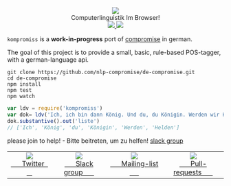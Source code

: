 <div align="center">
  <img src="https://cloud.githubusercontent.com/assets/399657/21955696/46e882d4-da3e-11e6-94a6-720c34e27df7.jpg" />
  <div>Computerlinguistik Im Browser!</div>
  <a href="https://npmjs.org/package/kompromiss">
    <img src="https://img.shields.io/npm/v/kompromiss.svg?style=flat-square" />
  </a>
  <a href="https://nodejs.org/api/documentation.html#documentation_stability_index">
    <img src="https://img.shields.io/badge/stability-experimental-orange.svg?style=flat-square" />
  </a>
</div>

`kompromiss` is a **work-in-progress** port of [compromise](https://github.com/nlp-compromise/compromise) in german.

The goal of this project is to provide a small, basic, rule-based POS-tagger, with a german-language api.

```
git clone https://github.com/nlp-compromise/de-compromise.git
cd de-compromise
npm install
npm test
npm watch
```

```js
var ldv = require('kompromiss')
var dok= ldv('Ich, ich bin dann König. Und du, du Königin. Werden wir Helden für einen Tag.')
dok.substantive().out('liste')
// ['Ich', 'König', 'du', 'Königin', 'Werden', 'Helden']
```

please join to help! - Bitte beitreten, um zu helfen!
[slack group](https://slackin-riqrccilrs.now.sh)

<table>
  <tr align="center">
    <td>
      <a href="https://www.twitter.com/compromisejs">
        <img src="https://cloud.githubusercontent.com/assets/399657/21956672/a30cf206-da53-11e6-8c6c-0995cf2aef62.jpg"/>
        <div>&nbsp; &nbsp; &nbsp; Twitter &nbsp; &nbsp; &nbsp; </div>
      </a>
    </td>
    <td>
      <a href="http://slack.compromise.cool/">
        <img src="https://cloud.githubusercontent.com/assets/399657/21956671/a30cbc82-da53-11e6-82d6-aaaaebc0bc93.jpg"/>
        <div>&nbsp; &nbsp; &nbsp; Slack group &nbsp; &nbsp; &nbsp; </div>
      </a>
    </td>
    <td>
      <a href="http://nlpcompromise.us12.list-manage2.com/subscribe?u=d5bd9bcc36c4bef0fd5f6e75f&id=8738c1f5ef">
        <img src="https://cloud.githubusercontent.com/assets/399657/21956670/a30be6e0-da53-11e6-9aaf-52a10b8c3195.jpg"/>
        <div>&nbsp; &nbsp; &nbsp; Mailing-list &nbsp; &nbsp; &nbsp; </div>
      </a>
    </td>
    <td>
      <a href="https://github.com/nlp-compromise/compromise/wiki/Contributing">
        <img src="https://cloud.githubusercontent.com/assets/399657/21956742/5985a89c-da55-11e6-87bc-4f0f1549d202.jpg"/>
        <div>&nbsp; &nbsp; &nbsp; Pull-requests &nbsp; &nbsp; &nbsp; </div>
      </a>
    </td>
  </tr>
</table>
